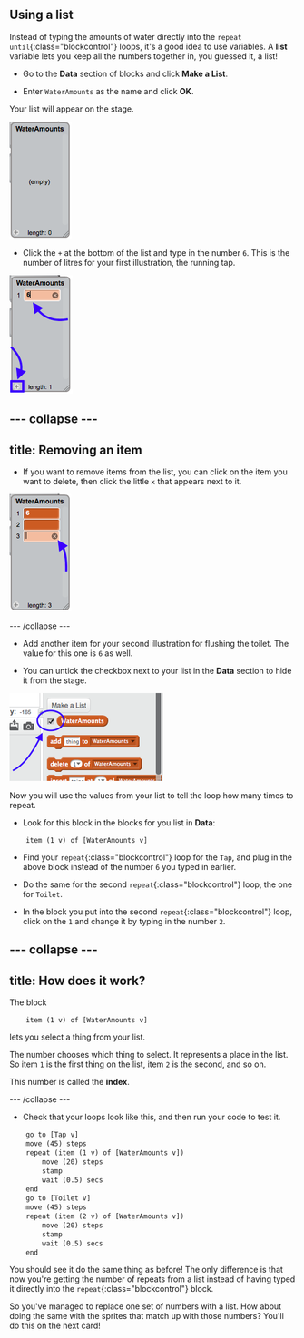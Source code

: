 ## Using a list

Instead of typing the amounts of water directly into the `repeat until`{:class="blockcontrol"} loops, it's a good idea to use variables. A **list** variable lets you keep all the numbers together in, you guessed it, a list!

+ Go to the **Data** section of blocks and click **Make a List**.

+ Enter `WaterAmounts` as the name and click **OK**.

Your list will appear on the stage.

![the empty WaterAmounts list displayed](images/listNewList.png)

+ Click the `+` at the bottom of the list and type in the number `6`. This is the number of litres for your first illustration, the running tap.

![Adding an item to the list](images/listAddItems.png)

--- collapse ---
---
title: Removing an item
---

+ If you want to remove items from the list, you can click on the item you want to delete, then click the little `x` that appears next to it.

![Deleting a list item](images/listDeleteItem.png)

--- /collapse ---

+ Add another item for your second illustration for flushing the toilet. The value for this one is `6` as well.

+ You can untick the checkbox next to your list in the **Data** section to hide it from the stage.

![The checkbox to show or hide a list](images/listUntickShow.png)

Now you will use the values from your list to tell the loop how many times to repeat.

+ Look for this block in the blocks for you list in **Data**:

```blocks
    item (1 v) of [WaterAmounts v]
```

+ Find your `repeat`{:class="blockcontrol"} loop for the `Tap`, and plug in the above block instead of the number `6` you typed in earlier.

+ Do the same for the second `repeat`{:class="blockcontrol"} loop, the one for `Toilet`.

+ In the block you put into the second `repeat`{:class="blockcontrol"} loop, click on the `1` and change it by typing in the number `2`.

--- collapse ---
---
title: How does it work?
---

The block

```blocks
    item (1 v) of [WaterAmounts v]
```

lets you select a thing from your list. 

The number chooses which thing to select. It represents a place in the list. So item `1` is the first thing on the list, item `2` is the second, and so on.

This number is called the **index**.

--- /collapse ---

+ Check that your loops look like this, and then run your code to test it.

```blocks
    go to [Tap v]
    move (45) steps
    repeat (item (1 v) of [WaterAmounts v])
        move (20) steps
        stamp
        wait (0.5) secs
    end
    go to [Toilet v]
    move (45) steps
    repeat (item (2 v) of [WaterAmounts v])
        move (20) steps
        stamp
        wait (0.5) secs
    end
```

You should see it do the same thing as before! The only difference is that now you're getting the number of repeats from a list instead of having typed it directly into the `repeat`{:class="blockcontrol"} block.

So you've managed to replace one set of numbers with a list. How about doing the same with the sprites that match up with those numbers? You'll do this on the next card!
